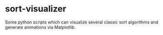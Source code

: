 # sort-visualizer
Some python scripts which can visualize several classic sort algorithms and generate animations via Matplotlib.
